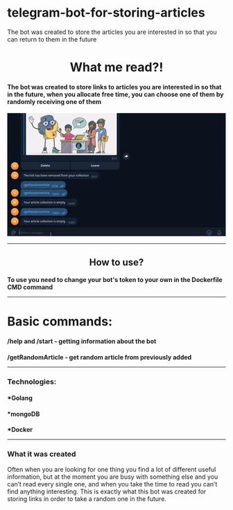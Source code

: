 # telegram-bot-for-storing-articles
The bot was created to store the articles you are interested in so that you can return to them in the future
<h1 align="center">What me read?!</h1>
<h4 align="center>Try out the bot<h4>
https://t.me/WhatMeReadbot</h4>

---

#### The bot was created to store links to articles you are interested in so that in the future, when you allocate free time, you can choose one of them by randomly receiving one of them
![image](https://github.com/virus242/telegram-bot-for-storing-articles/blob/main/rd.gif)

---
<h2 align="center">How to use?</h2>
<h4>To use you need to change your bot's token to your own in the Dockerfile CMD command

---
# Basic commands:
<h4>/help and /start - getting information about the bot

<h4>/getRandomArticle - get random article from previously added
  
---
 <h3>Technologies:
      <h4>*Golang
      <h4>*mongoDB
      <h4>*Docker
   
---
  <h3>What it was created</h3>
Often when you are looking for one thing you find a lot of different useful information, but at the moment you are busy with something else and you can’t read every single one, and when you take the time to read you can’t find anything interesting. This is exactly what this bot was created for storing links in order to take a random one in the future.
